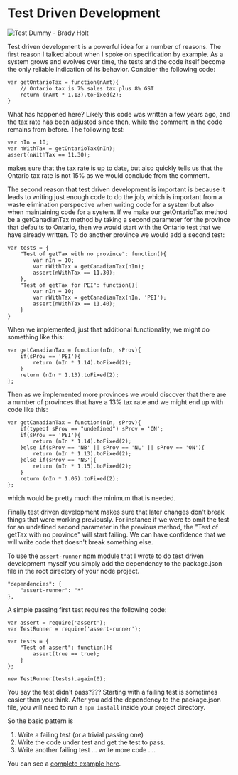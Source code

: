 Test Driven Development
=======================

![Test Dummy - Brady Holt](http://upload.wikimedia.org/wikipedia/commons/thumb/d/d6/IIHS_crash_test_dummy_in_Hyundai_Tucson.jpg/154px-IIHS_crash_test_dummy_in_Hyundai_Tucson.jpg "Test Dummy - Brady Holt")

Test driven development is a powerful idea for a number of reasons. The first reason I talked about when I spoke on specification by example. As a system grows and evolves over time, the tests and the code itself become the only reliable indication of its behavior. Consider the following code:

	var getOntarioTax = function(nAmt){
		// Ontario tax is 7% sales tax plus 8% GST
		return (nAmt * 1.13).toFixed(2);
	}
	
What has happened here? Likely this code was written a few years ago, and the tax rate has been adjusted since then, while the comment in the code remains from before. The following test:

	var nIn = 10;
	var nWithTax = getOntarioTax(nIn);
	assert(nWithTax == 11.30);
	
makes sure that the tax rate is up to date, but also quickly tells us that the Ontario tax rate is not 15% as we would conclude from the comment.

The second reason that test driven development is important is because it leads to writing just enough code to do the job, which is important from a waste elimination perspective when writing code for a system but also when maintaining code for a system. If we make our getOntarioTax method be a getCanadianTax method by taking a second parameter for the province that defaults to Ontario, then we would start with the Ontario test that we have already written. To do another province we would add a second test:

	var tests = {
		"Test of getTax with no province": function(){
			var nIn = 10;
			var nWithTax = getCanadianTax(nIn);
			assert(nWithTax == 11.30);
		},
		"Test of getTax for PEI": function(){
			var nIn = 10;
			var nWithTax = getCanadianTax(nIn, 'PEI');
			assert(nWithTax == 11.40);		
		}
	}
	
When we implemented, just that additional functionality, we might do something like this:

	var getCanadianTax = function(nIn, sProv){
		if(sProv == 'PEI'){
			return (nIn * 1.14).toFixed(2);
		}
		return (nIn * 1.13).toFixed(2);
	};
 
Then as we implemented more provinces we would discover that there are a number of provinces that have a 13% tax rate and we might end up with code like this:

	var getCanadianTax = function(nIn, sProv){
		if(typeof sProv == "undefined") sProv = 'ON';
		if(sProv == 'PEI'){
			return (nIn * 1.14).toFixed(2);
		}else if(sProv == 'NB' || sProv == 'NL' || sProv == 'ON'){
			return (nIn * 1.13).toFixed(2);
		}else if(sProv == 'NS'){
			return (nIn * 1.15).toFixed(2);
		}
		return (nIn * 1.05).toFixed(2);
	};

which would be pretty much the minimum that is needed.

Finally test driven development makes sure that later changes don't break things that were working previously. For instance if we were to omit the test for an undefined second parameter in the previous method, the "Test of getTax with no province" will start failing. We can have confidence that we will write code that doesn't break something else.

To use the `assert-runner` npm module that I wrote to do test driven development myself you simply add the dependency to the package.json file in the root directory of your node project.

	"dependencies": {
		"assert-runner": "*"
	},

 A simple passing first test requires the following code:
 
	var assert = require('assert');
	var TestRunner = require('assert-runner');

	var tests = {
		"Test of assert": function(){
			assert(true == true);
		}
	};
	
	new TestRunner(tests).again(0);	
	
You say the test didn't pass???? Starting with a failing test is sometimes easier than you think. After you add the dependency to the package.json file, you will need to run a `npm install` inside your project directory.

So the basic pattern is

1. Write a failing test (or a trivial passing one)
1. Write the code under test and get the test to pass.
1. Write another failing test ... write more code ....

You can see a [complete example here](https://github.com/rhildred/PROG1250Javascript).